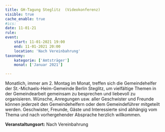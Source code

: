 ```yaml
---
title: GH-Tagung Steglitz  (Videokonferenz)
visible: true
cache_enable: true
#ics: 
date: 11-01-21
rule: 
event:
	start: 11-01-2021 19:00
	end: 11-01-2021 20:00
	location: 'Nach Vereinbahrung'
taxonomy:
	kategorie: ['Amtsträger']
	monat: ['Januar 2021']

---
```

Monatlich, immer am 2. Montag im Monat, treffen sich die Gemeindehelfer der St.-Michaels-Heim-Gemeinde Berlin Steglitz, um vielfältige Themen in der Gemeindearbeit gemeinsam zu besprechen und liebevoll zu organisieren. Wünsche, Anregungen usw. aller Geschwister und Freunde können jederzeit den Gemeindehelfern oder dem Gemeindeführer mitgeteilt werden. Geschwister, Freunde, Gäste und Interessierte sind abhängig vom Thema und nach vorhergehender Absprache herzlich willkommen.



**Veranstaltungsort:** Nach Vereinbahrung

